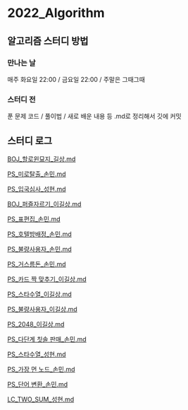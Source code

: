 ﻿# 2022_Algorithm

## 알고리즘 스터디 방법

### 만나는 날

매주 화요일 22:00 / 금요일 22:00 / 주말은 그때그때

### 스터디 전

푼 문제 코드 / 풀이법 / 새로 배운 내용 등 .md로 정리해서 깃에 커밋

## 스터디 로그
[BOJ_할로윈묘지_길상.md](https://github.com/HONEYLOOSE/2022_Algorithm/blob/main/220612/BOJ_할로윈묘지_길상.md)

[PS_미로탈출_손민.md](https://github.com/HONEYLOOSE/2022_Algorithm/blob/main/220612/PS_미로탈출_손민.md)

[PS_입국심사_성현.md](https://github.com/HONEYLOOSE/2022_Algorithm/blob/main/220612/PS_입국심사_성현.md)

[BOJ_퍼즐자르기_이길상.md](https://github.com/HONEYLOOSE/2022_Algorithm/blob/main/220614/BOJ_퍼즐자르기_이길상.md)

[PS_표편집_손민.md](https://github.com/HONEYLOOSE/2022_Algorithm/blob/main/220614/PS_표편집_손민.md)

[PS_호텔방배정_손민.md](https://github.com/HONEYLOOSE/2022_Algorithm/blob/main/220614/PS_호텔방배정_손민.md)

[PS_불량사용자_손민.md](https://github.com/HONEYLOOSE/2022_Algorithm/blob/main/220617/PS_불량사용자_손민.md)

[PS_거스름돈_손민.md](https://github.com/HONEYLOOSE/2022_Algorithm/blob/main/220624/PS_거스름돈_손민.md)

[PS_카드 짝 맞추기_이길상.md](https://github.com/HONEYLOOSE/2022_Algorithm/blob/main/220630/PS_카드%20짝%20맞추기_이길상.md)

[PS_스타수열_이길상.md](https://github.com/HONEYLOOSE/2022_Algorithm/blob/main/220705/PS_스타수열_이길상.md)

[PS_불량사용자_이길상.md](https://github.com/HONEYLOOSE/2022_Algorithm/blob/main/220708/PS_불량사용자_이길상.md)

[PS_2048_이길상.md](https://github.com/HONEYLOOSE/2022_Algorithm/blob/main/220712/PS_2048_이길상.md)

[PS_다단계 칫솔 판매_손민.md](https://github.com/HONEYLOOSE/2022_Algorithm/blob/main/220712/PS_다단계%20칫솔%20판매_손민.md)

[PS_스타수열_성현.md](https://github.com/HONEYLOOSE/2022_Algorithm/blob/main/220712/PS_스타수열_성현.md)

[PS_가장 먼 노드_손민.md](https://github.com/HONEYLOOSE/2022_Algorithm/blob/main/220715/PS_가장%20먼%20노드_손민.md)

[PS_단어 변환_손민.md](https://github.com/HONEYLOOSE/2022_Algorithm/blob/main/220715/PS_단어%20변환_손민.md)

[LC_TWO_SUM_성현.md](https://github.com/HONEYLOOSE/2022_Algorithm/blob/main/220719/LC_TWO_SUM_성현.md)